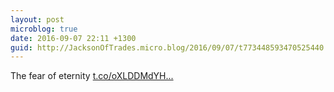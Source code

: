 ```yaml
---
layout: post
microblog: true
date: 2016-09-07 22:11 +1300
guid: http://JacksonOfTrades.micro.blog/2016/09/07/t773448593470525440.html
---
```

The fear of eternity [t.co/oXLDDMdYH...](https://t.co/oXLDDMdYHI)
